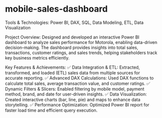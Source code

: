 # mobile-sales-dashboard
Tools & Technologies: Power BI, DAX, SQL, Data Modeling, ETL, Data Visualization

Project Overview:
Designed and developed an interactive Power BI dashboard to analyze sales performance for Motorola, enabling data-driven decision-making. The dashboard provides insights into total sales, transactions, customer ratings, and sales trends, helping stakeholders track key business metrics efficiently.

Key Features & Achievements:
✅ Data Integration & ETL: Extracted, transformed, and loaded (ETL) sales data from multiple sources for accurate reporting.
✅ Advanced DAX Calculations: Used DAX functions to calculate total sales, average transaction value, and customer ratings.
✅ Dynamic Filters & Slicers: Enabled filtering by mobile model, payment method, brand, and date for user-driven insights.
✅ Data Visualization: Created interactive charts (bar, line, pie) and maps to enhance data storytelling.
✅ Performance Optimization: Optimized Power BI report for faster load time and efficient query execution.

